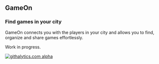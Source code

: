 GameOn
------

### Find games in your city
GameOn connects you with the players in your city and allows you to find, organize and share games effortlessly.

Work in progress.

[![githalytics.com alpha](https://cruel-carlota.pagodabox.com/7da1667e7af286435d4348d18b6a52a6 "githalytics.com")](http://githalytics.com/pablodenadai/Football94)